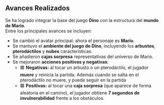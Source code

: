 
## Avances Realizados

Se ha logrado integrar la base del juego **Dino** con la estructura del **mundo de Mario**.  
Entre los principales avances se incluyen:

- Se cambió el avatar principal: ahora el personaje es **Mario**.  
- Se mantuvo el **ambiente del juego de Dino**, incluyendo los **arbustos**, **pterodáctilos** y **nubes** características.  
- Se añadieron **cajas sorpresa** representativas del universo de Mario.  
- Se mejoraron **acciones positivas y negativas**:
  - 🟥 **Negativas:** al tocar un arbusto o un pterodáctilo, el jugador **muere** y reinicia la partida. Además cuando se salta en el pterodáctilo no muere, y puede seguir en la partida
  - 🟩 **Positivas:** al tocar una **caja sorpresa** (que aparece de forma aleatoria en el camino), el jugador obtiene **7 segundos de invulnerabilidad** frente a los obstáculos.



